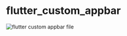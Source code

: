 # flutter_custom_appbar

![flutter custom appbar file](https://user-images.githubusercontent.com/52483128/209231028-2565bb8c-5069-4d4a-b13c-a85669b54abc.png)
